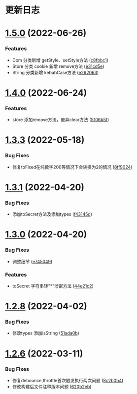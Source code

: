 # 更新日志

# [1.5.0](https://github.com/Hyhello/utils/compare/1.4.0...1.5.0) (2022-06-26)


### Features

* Dom 分类新增 getStyle、setStyle方法 ([c8fbbc1](https://github.com/Hyhello/utils/commit/c8fbbc16377b084381dd2e7ebf4e885519e88942))
* Store 分类 cookie 新增 remove方法 ([e31cd5e](https://github.com/Hyhello/utils/commit/e31cd5ed0fbbc6fa9c7b114f5231c060a3a224ad))
* String 分类新增 kebabCase方法 ([e292063](https://github.com/Hyhello/utils/commit/e292063945d43505b2efb8cfae39e611bcaa95b5))

# [1.4.0](https://github.com/Hyhello/utils/compare/1.3.3...1.4.0) (2022-06-24)


### Features

* store 添加remove方法，废弃clear方法 ([5106b5f](https://github.com/Hyhello/utils/commit/5106b5f16bb9ad2259f8f51d326bd59ea470a662))

# [1.3.3](https://github.com/Hyhello/utils/compare/1.3.2...1.3.3) (2022-05-18)


### Bug Fixes

* 修复toFixed在纯数字200等情况下会转换为2的情况 ([8ff9024](https://github.com/Hyhello/utils/commit/8ff902479fad36a7f04bb9da89946c53f3b4272e))

# [1.3.1](https://github.com/Hyhello/utils/compare/1.3.0...1.3.1) (2022-04-20)


### Bug Fixes

* 添加toSecret方法及添加types ([f43145d](https://github.com/Hyhello/utils/commit/f43145d2873319163217ea014c61a2178836f3be))

# [1.3.0](https://github.com/Hyhello/utils/compare/1.2.8...1.3.0) (2022-04-20)


### Bug Fixes

* 调整细节 ([e745049](https://github.com/Hyhello/utils/commit/e7450497ecb2882b509a752efe1ceb45665969b2))


### Features

* toSecret 字符串转"*"涉密方法 ([44e21c2](https://github.com/Hyhello/utils/commit/44e21c2de41c07ead245d599921cdae483da4fc2))

# [1.2.8](https://github.com/Hyhello/utils/compare/1.2.7...1.2.8) (2022-04-02)


### Bug Fixes

* 修改types 添加isString ([51ada0b](https://github.com/Hyhello/utils/commit/51ada0bbdf0295b4babe94c150d8de811645cd11))

# [1.2.6](https://github.com/Hyhello/utils/compare/1.2.0...1.2.6) (2022-03-11)


### Bug Fixes

* 修复debounce,throttle首次触发执行两次问题 ([8c2b0b4](https://github.com/Hyhello/utils/commit/8c2b0b4b4d06abc6fda0e5267ed6f0b1050d6340))
* 修改构建后文件注释版本问题 ([620b2eb](https://github.com/Hyhello/utils/commit/620b2ebb14fdf1764d552cc2ed1f520e67160269))
